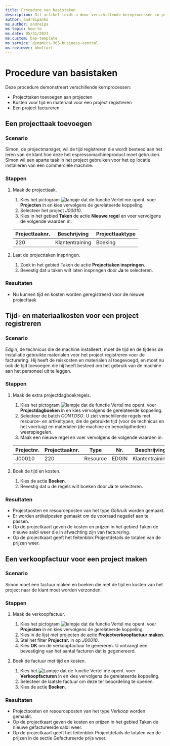 ```yaml
---
title: Procedure van basistaken
description: Dit artikel leidt u door verschillende kernprocessen in projectmanagement.
author: andreipanko
ms.author: andreipa
ms.topic: how-to
ms.date: 05/31/2023
ms.custom: bap-template
ms.service: dynamics-365-business-central
ms.reviewer: bholtorf
---
```

# Procedure van basistaken

Deze procedure demonstreert verschillende kernprocessen:

- Projecttaken toevoegen aan projecten
- Kosten voor tijd en materiaal voor een project registreren
- Een project factureren

## Een projecttaak toevoegen

### Scenario  

Simon, de projectmanager, wil de tijd registreren die wordt besteed aan het leren van de klant hoe deze het espressomachineproduct moet gebruiken. Simon wil een aparte taak in het project gebruiken voor het op locatie installeren van een commerciële machine.

### Stappen

1. Maak de projecttaak.

    1. Kies het pictogram ![lampje dat de functie Vertel me opent.](../../media/ui-search/search_small.png "Vertel me wat u wilt doen") voer **Projecten** in en kies vervolgens de gerelateerde koppeling.  
    2. Selecteer het project *J00010*.
    3. Kies in het gebied **Taken** de actie **Nieuwe regel** en voer vervolgens de volgende waarden in:
 
    |Projecttaaknr.|Beschrijving|Projecttaaktype|
    |------------|-----------|-------------|  
    |220|Klantentraining|Boeking|

2. Laat de projecttaken inspringen.
   1. Zoek in het gebied Taken de actie **Projecttaken inspringen**.
   2. Bevestig dat u taken wilt laten inspringen door **Ja** te selecteren.

### Resultaten

 - Nu kunnen tijd en kosten worden geregistreerd voor de nieuwe projecttaak

## Tijd- en materiaalkosten voor een project registreren

### Scenario  

Edgin, de technicus die de machine installeert, moet de tijd en de tijdens de installatie gebruikte materialen voor het project registreren voor de facturering. Hij heeft de reiskosten en materialen al toegevoegd, en moet nu ook de tijd toevoegen die hij heeft besteed om het gebruik van de machine aan het personeel uit te leggen.

### Stappen

1. Maak de extra projectdagboekregels.

    1. Kies het pictogram ![lampje dat de functie Vertel me opent.](../../media/ui-search/search_small.png "Vertel me wat u wilt doen") voer **Projectdagboeken** in en kies vervolgens de gerelateerde koppeling.  
    2. Selecteer de batch *CONTOSO*. U ziet verschillende regels met resource- en artikeltypen, die de gebruikte tijd (voor de technicus en het voertuig) en materialen (de machine en benodigdheden) weerspiegelen.
    3. Maak een nieuwe regel en voer vervolgens de volgende waarden in:
 
    |Projectnr.|Projecttaaknr.|Type|Nr.|Beschrijving|Hoeveelheid|
    |-------|------------|----|---|-----------|--------|  
    |J00010|220|Resource|EDGIN|Klantentraining|0|

2. Boek de tijd en kosten.
   1. Kies de actie **Boeken**.
   2. Bevestig dat u de regels wilt boeken door **Ja** te selecteren.

### Resultaten

- Projectposten en resourceposten van het type *Gebruik* worden gemaakt.
- Er worden artikelposten gemaakt om de voorraad negatief aan te passen.
- Op de projectkaart geven de kosten en prijzen in het gebied Taken de nieuwe saldi weer die in afwachting zijn van facturering.
- Op de projectkaart geeft het feitenblok Projectdetails de totalen van de prijzen weer.

## Een verkoopfactuur voor een project maken

### Scenario  

Simon moet een factuur maken en boeken die met de tijd en kosten van het project naar de klant moet worden verzonden.

### Stappen

1. Maak de verkoopfactuur.

    1. Kies het pictogram ![lampje dat de functie Vertel me opent.](../../media/ui-search/search_small.png "Vertel me wat u wilt doen") voer **Projecten** in en kies vervolgens de gerelateerde koppeling.  
    2. Kies in de lijst met projecten de actie **Projectverkoopfactuur maken**.
    3. Stel het filter **Projectnr.** in op *J00010*.
    4. Kies **OK** om de verkoopfactuur te genereren. U ontvangt een bevestiging van het aantal facturen dat is gegenereerd.

2. Boek de factuur met tijd en kosten.

   1. Kies het ![Lampje dat de functie Vertel me opent.](../../media/ui-search/search_small.png "Vertel me wat u wilt doen") voer **Verkoopfacturen** in en kies vervolgens de gerelateerde koppeling.  
   2. Selecteer de laatste factuur om deze ter beoordeling te openen.
   3. Kies de actie **Boeken**.

### Resultaten

- Projectposten en resourceposten van het type *Verkoop* worden gemaakt.
- Op de projectkaart geven de kosten en prijzen in het gebied Taken de nieuwe gefactureerde saldi weer.
- Op de projectkaart geeft het feitenblok Projectdetails de totalen van de prijzen in de sectie Gefactureerde prijs weer.
